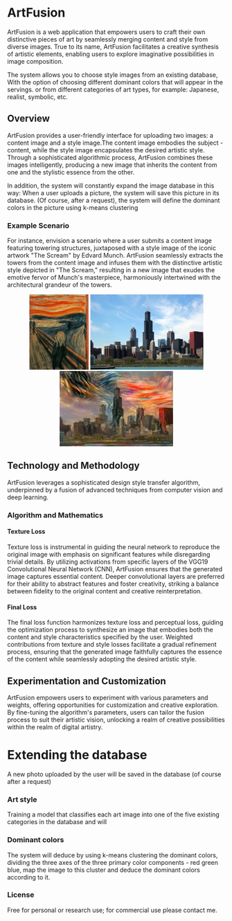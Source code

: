 # ArtFusion

ArtFusion is a web application that empowers users to craft their own distinctive pieces of art by seamlessly merging
content and style from diverse images. True to its name, ArtFusion facilitates a creative synthesis of artistic
elements,
enabling users to explore imaginative possibilities in image composition.

The system allows you to choose style images from an existing database,
With the option of choosing different dominant colors that will appear in the servings.
or from different categories of art types, for example: Japanese, realist, symbolic, etc.

## Overview

ArtFusion provides a user-friendly interface for uploading two images: a content image and a style image.The content
image embodies the subject - content, while the style image encapsulates the desired artistic style. Through a
sophisticated algorithmic process, ArtFusion combines these images intelligently, producing a new image that inherits
the content from one and the stylistic essence from the other.

In addition, the system will constantly expand the image database in this way:
When a user uploads a picture, the system will save this picture in its database. (Of course, after a request), the
system will define the dominant colors in the picture using k-means clustering

### Example Scenario

For instance, envision a scenario where a user submits a content image featuring towering structures, juxtaposed with a
style image of the iconic artwork "The Scream" by Edvard Munch. ArtFusion seamlessly extracts the towers from the
content image and infuses them with the distinctive artistic style depicted in "The Scream," resulting in a new image
that exudes the emotive fervor of Munch's masterpiece, harmoniously intertwined with the architectural grandeur of the
towers.

<div align='center'>
  <img src='images/inputs/style/the_scream.jpg' height='174px'>
  <img src='images/inputs/content/chicago.jpg' height="174px">
  <img src='images/outputs/generated_chicago.jpg' height="174px">
  <br>

[//]: # (  <img src='images/styles/the_scream.jpg' height='174px'>)

[//]: # (  <img src='images/outputs/chicago_scream.jpg' height="174px">)

[//]: # (  <img src='images/outputs/chicago_mosaic.jpg' height="174px">)


[//]: # (  <br>)

[//]: # (  <img src='images/styles/feathers.jpg' height='173px'>)

[//]: # (  <img src='images/outputs/chicago_feathers.jpg' height="173px">)

[//]: # (  <img src='images/outputs/chicago_muse.jpg' height="173px">)

</div>

## Technology and Methodology

ArtFusion leverages a sophisticated design style transfer algorithm, underpinned by a fusion of advanced techniques from
computer vision and deep learning.

### Algorithm and Mathematics

#### Texture Loss

Texture loss is instrumental in guiding the neural network to reproduce the original image with emphasis on significant
features while disregarding trivial details. By utilizing activations from specific layers of the VGG19 Convolutional
Neural Network (CNN), ArtFusion ensures that the generated image captures essential content. Deeper convolutional layers
are preferred for their ability to abstract features and foster creativity,
striking a balance between fidelity to the original content and creative reinterpretation.

#### Final Loss

The final loss function harmonizes texture loss and perceptual loss, guiding the optimization process to synthesize an
image that embodies both the content and style characteristics specified by the user. Weighted contributions from
texture and style losses facilitate a gradual refinement process, ensuring that the generated image faithfully captures
the essence of the content while seamlessly adopting the desired artistic style.

## Experimentation and Customization

ArtFusion empowers users to experiment with various parameters and weights, offering opportunities for customization and
creative exploration. By fine-tuning the algorithm's parameters, users can tailor the fusion process to suit their
artistic vision, unlocking a realm of creative possibilities within the realm of digital artistry.

# Extending the database

A new photo uploaded by the user will be saved in the database (of course after a request)

### Art style

Training a model that classifies each art image into one of the five existing categories in the database
and will 

### Dominant colors

The system will deduce by using k-means clustering the dominant colors, dividing the three axes of the three primary
color components - red green blue, map the image to this cluster and deduce the dominant colors according to it.


### License

Free for personal or research use; for commercial use please contact me.